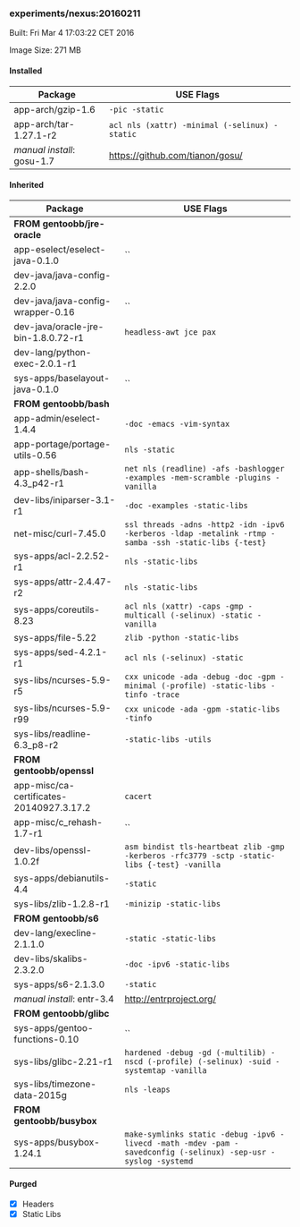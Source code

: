 ### experiments/nexus:20160211
Built: Fri Mar  4 17:03:22 CET 2016

Image Size: 271 MB
#### Installed
Package | USE Flags
--------|----------
app-arch/gzip-1.6 | `-pic -static`
app-arch/tar-1.27.1-r2 | `acl nls (xattr) -minimal (-selinux) -static`
*manual install*: gosu-1.7 | https://github.com/tianon/gosu/
#### Inherited
Package | USE Flags
--------|----------
**FROM gentoobb/jre-oracle** |
app-eselect/eselect-java-0.1.0 | ``
dev-java/java-config-2.2.0 | ` `
dev-java/java-config-wrapper-0.16 | ``
dev-java/oracle-jre-bin-1.8.0.72-r1 | `headless-awt jce pax`
dev-lang/python-exec-2.0.1-r1 | ` `
sys-apps/baselayout-java-0.1.0 | ``
**FROM gentoobb/bash** |
app-admin/eselect-1.4.4 | `-doc -emacs -vim-syntax`
app-portage/portage-utils-0.56 | `nls -static`
app-shells/bash-4.3_p42-r1 | `net nls (readline) -afs -bashlogger -examples -mem-scramble -plugins -vanilla`
dev-libs/iniparser-3.1-r1 | `-doc -examples -static-libs`
net-misc/curl-7.45.0 | `ssl threads -adns -http2 -idn -ipv6 -kerberos -ldap -metalink -rtmp -samba -ssh -static-libs {-test}`
sys-apps/acl-2.2.52-r1 | `nls -static-libs`
sys-apps/attr-2.4.47-r2 | `nls -static-libs`
sys-apps/coreutils-8.23 | `acl nls (xattr) -caps -gmp -multicall (-selinux) -static -vanilla`
sys-apps/file-5.22 | `zlib -python -static-libs`
sys-apps/sed-4.2.1-r1 | `acl nls (-selinux) -static`
sys-libs/ncurses-5.9-r5 | `cxx unicode -ada -debug -doc -gpm -minimal (-profile) -static-libs -tinfo -trace`
sys-libs/ncurses-5.9-r99 | `cxx unicode -ada -gpm -static-libs -tinfo`
sys-libs/readline-6.3_p8-r2 | `-static-libs -utils`
**FROM gentoobb/openssl** |
app-misc/ca-certificates-20140927.3.17.2 | `cacert`
app-misc/c_rehash-1.7-r1 | ``
dev-libs/openssl-1.0.2f | `asm bindist tls-heartbeat zlib -gmp -kerberos -rfc3779 -sctp -static-libs {-test} -vanilla`
sys-apps/debianutils-4.4 | `-static`
sys-libs/zlib-1.2.8-r1 | `-minizip -static-libs`
**FROM gentoobb/s6** |
dev-lang/execline-2.1.1.0 | `-static -static-libs`
dev-libs/skalibs-2.3.2.0 | `-doc -ipv6 -static-libs`
sys-apps/s6-2.1.3.0 | `-static`
*manual install*: entr-3.4 | http://entrproject.org/
**FROM gentoobb/glibc** |
sys-apps/gentoo-functions-0.10 | ``
sys-libs/glibc-2.21-r1 | `hardened -debug -gd (-multilib) -nscd (-profile) (-selinux) -suid -systemtap -vanilla`
sys-libs/timezone-data-2015g | `nls -leaps`
**FROM gentoobb/busybox** |
sys-apps/busybox-1.24.1 | `make-symlinks static -debug -ipv6 -livecd -math -mdev -pam -savedconfig (-selinux) -sep-usr -syslog -systemd`
#### Purged
- [x] Headers
- [x] Static Libs
